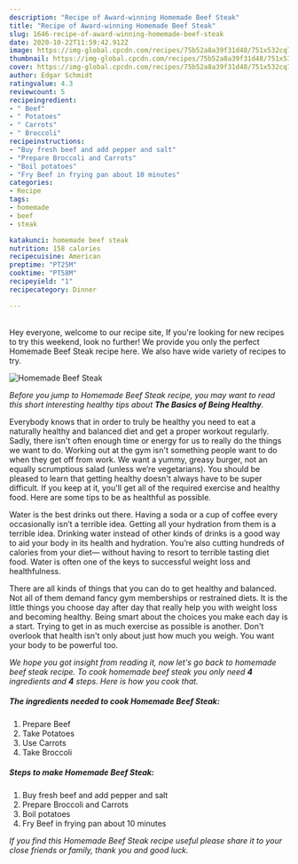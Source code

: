 ```yaml
---
description: "Recipe of Award-winning Homemade Beef Steak"
title: "Recipe of Award-winning Homemade Beef Steak"
slug: 1646-recipe-of-award-winning-homemade-beef-steak
date: 2020-10-22T11:59:42.912Z
image: https://img-global.cpcdn.com/recipes/75b52a8a39f31d48/751x532cq70/homemade-beef-steak-recipe-main-photo.jpg
thumbnail: https://img-global.cpcdn.com/recipes/75b52a8a39f31d48/751x532cq70/homemade-beef-steak-recipe-main-photo.jpg
cover: https://img-global.cpcdn.com/recipes/75b52a8a39f31d48/751x532cq70/homemade-beef-steak-recipe-main-photo.jpg
author: Edgar Schmidt
ratingvalue: 4.3
reviewcount: 5
recipeingredient:
- " Beef"
- " Potatoes"
- " Carrots"
- " Broccoli"
recipeinstructions:
- "Buy fresh beef and add pepper and salt"
- "Prepare Broccoli and Carrots"
- "Boil potatoes"
- "Fry Beef in frying pan about 10 minutes"
categories:
- Recipe
tags:
- homemade
- beef
- steak

katakunci: homemade beef steak 
nutrition: 158 calories
recipecuisine: American
preptime: "PT25M"
cooktime: "PT58M"
recipeyield: "1"
recipecategory: Dinner

---
```

<br>
Hey everyone, welcome to our recipe site, If you're looking for new recipes to try this weekend, look no further! We provide you only the perfect Homemade Beef Steak recipe here. We also have wide variety of recipes to try.
<br>


![Homemade Beef Steak](https://img-global.cpcdn.com/recipes/75b52a8a39f31d48/751x532cq70/homemade-beef-steak-recipe-main-photo.jpg)

<i>Before you jump to Homemade Beef Steak recipe, you may want to read this short interesting healthy tips about <strong>The Basics of Being Healthy</strong>.</i>

Everybody knows that in order to truly be healthy you need to eat a naturally healthy and balanced diet and get a proper workout regularly. Sadly, there isn't often enough time or energy for us to really do the things we want to do. Working out at the gym isn't something people want to do when they get off from work. We want a yummy, greasy burger, not an equally scrumptious salad (unless we’re vegetarians). You should be pleased to learn that getting healthy doesn't always have to be super difficult. If you keep at it, you'll get all of the required exercise and healthy food. Here are some tips to be as healthful as possible.

Water is the best drinks out there. Having a soda or a cup of coffee every occasionally isn’t a terrible idea. Getting all your hydration from them is a terrible idea. Drinking water instead of other kinds of drinks is a good way to aid your body in its health and hydration. You’re also cutting hundreds of calories from your diet— without having to resort to terrible tasting diet food. Water is often one of the keys to successful weight loss and healthfulness.

There are all kinds of things that you can do to get healthy and balanced. Not all of them demand fancy gym memberships or restrained diets. It is the little things you choose day after day that really help you with weight loss and becoming healthy. Being smart about the choices you make each day is a start. Trying to get in as much exercise as possible is another. Don't overlook that health isn't only about just how much you weigh. You want your body to be powerful too. 


<i>We hope you got insight from reading it, now let's go back to homemade beef steak recipe. To cook homemade beef steak you only need <strong>4</strong> ingredients and <strong>4</strong> steps. Here is how you cook that.
</i>

##### The ingredients needed to cook Homemade Beef Steak:

1. Prepare  Beef
1. Take  Potatoes
1. Use  Carrots
1. Take  Broccoli


##### Steps to make Homemade Beef Steak:

1. Buy fresh beef and add pepper and salt
1. Prepare Broccoli and Carrots
1. Boil potatoes
1. Fry Beef in frying pan about 10 minutes


<i>If you find this Homemade Beef Steak recipe useful please share it to your close friends or family, thank you and good luck.</i>
